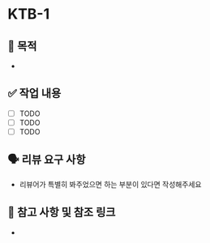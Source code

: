 # KTB-1

## 🎯 목적
*


## ✅ 작업 내용
* [ ] TODO
* [ ] TODO
* [ ] TODO

## 🗣 ️리뷰 요구 사항
* 리뷰어가 특별히 봐주었으면 하는 부분이 있다면 작성해주세요


## 🔗 ️참고 사항 및 참조 링크
*
